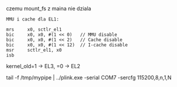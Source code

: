 czemu mount_fs z maina nie dziala

    MMU i cache dla EL1:

    mrs     x0, sctlr_el1
    bic     x0, x0, #(1 << 0)   // MMU disable
    bic     x0, x0, #(1 << 2)   // Cache disable
    bic     x0, x0, #(1 << 12)  // I-cache disable
    msr     sctlr_el1, x0
    isb


kernel_old=1 -> EL3, =0 -> EL2

tail -f /tmp/mypipe | ../plink.exe -serial COM7 -sercfg 115200,8,n,1,N
